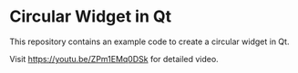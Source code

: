 # Circular Widget in Qt

This repository contains an example code to create a circular widget in Qt.

Visit https://youtu.be/ZPm1EMq0DSk for detailed video.
